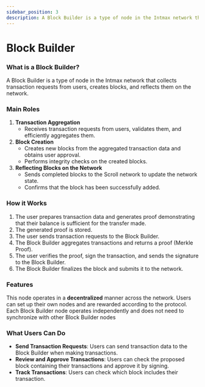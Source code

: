 ```yaml
---
sidebar_position: 3
description: A Block Builder is a type of node in the Intmax network that collects transaction requests from users, creates blocks, and reflects them on the network.
---
```


# Block Builder

### What is a Block Builder?

A Block Builder is a type of node in the Intmax network that collects transaction requests from users, creates blocks, and reflects them on the network.

### Main Roles

1. **Transaction Aggregation**
   - Receives transaction requests from users, validates them, and efficiently aggregates them.
2. **Block Creation**
   - Creates new blocks from the aggregated transaction data and obtains user approval.
   - Performs integrity checks on the created blocks.
3. **Reflecting Blocks on the Network**
   - Sends completed blocks to the Scroll network to update the network state.
   - Confirms that the block has been successfully added.

### How it Works

1. The user prepares transaction data and generates proof demonstrating that their balance is sufficient for the transfer made.
2. The generated proof is stored.
3. The user sends transaction requests to the Block Builder.
4. The Block Builder aggregates transactions and returns a proof (Merkle Proof).
5. The user verifies the proof, sign the transaction, and sends the signature to the Block Builder.
6. The Block Builder finalizes the block and submits it to the network.

### Features

This node operates in a **decentralized** manner across the network. Users can set up their own nodes and are rewarded according to the protocol. Each Block Builder node operates independently and does not need to synchronize with other Block Builder nodes

### What Users Can Do

- **Send Transaction Requests**: Users can send transaction data to the Block Builder when making transactions.
- **Review and Approve Transactions**: Users can check the proposed block containing their transactions and approve it by signing.
- **Track Transactions**: Users can check which block includes their transaction.
